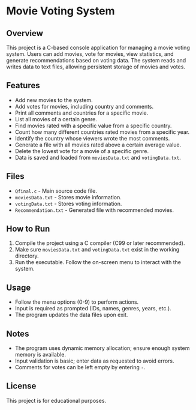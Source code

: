 # Movie Voting System

## Overview

This project is a C-based console application for managing a movie voting system. Users can add movies, vote for movies, view statistics, and generate recommendations based on voting data. The system reads and writes data to text files, allowing persistent storage of movies and votes.

## Features

- Add new movies to the system.
- Add votes for movies, including country and comments.
- Print all comments and countries for a specific movie.
- List all movies of a certain genre.
- Find movies rated with a specific value from a specific country.
- Count how many different countries rated movies from a specific year.
- Identify the country whose viewers wrote the most comments.
- Generate a file with all movies rated above a certain average value.
- Delete the lowest vote for a movie of a specific genre.
- Data is saved and loaded from `moviesData.txt` and `votingData.txt`.

## Files

- `Qfinal.c` - Main source code file.
- `moviesData.txt` - Stores movie information.
- `votingData.txt` - Stores voting information.
- `Recommendation.txt` - Generated file with recommended movies.

## How to Run

1. Compile the project using a C compiler (C99 or later recommended).
2. Make sure `moviesData.txt` and `votingData.txt` exist in the working directory.
3. Run the executable. Follow the on-screen menu to interact with the system.

## Usage

- Follow the menu options (0-9) to perform actions.
- Input is required as prompted (IDs, names, genres, years, etc.).
- The program updates the data files upon exit.

## Notes

- The program uses dynamic memory allocation; ensure enough system memory is available.
- Input validation is basic; enter data as requested to avoid errors.
- Comments for votes can be left empty by entering `-`.

## License

This project is for educational purposes.